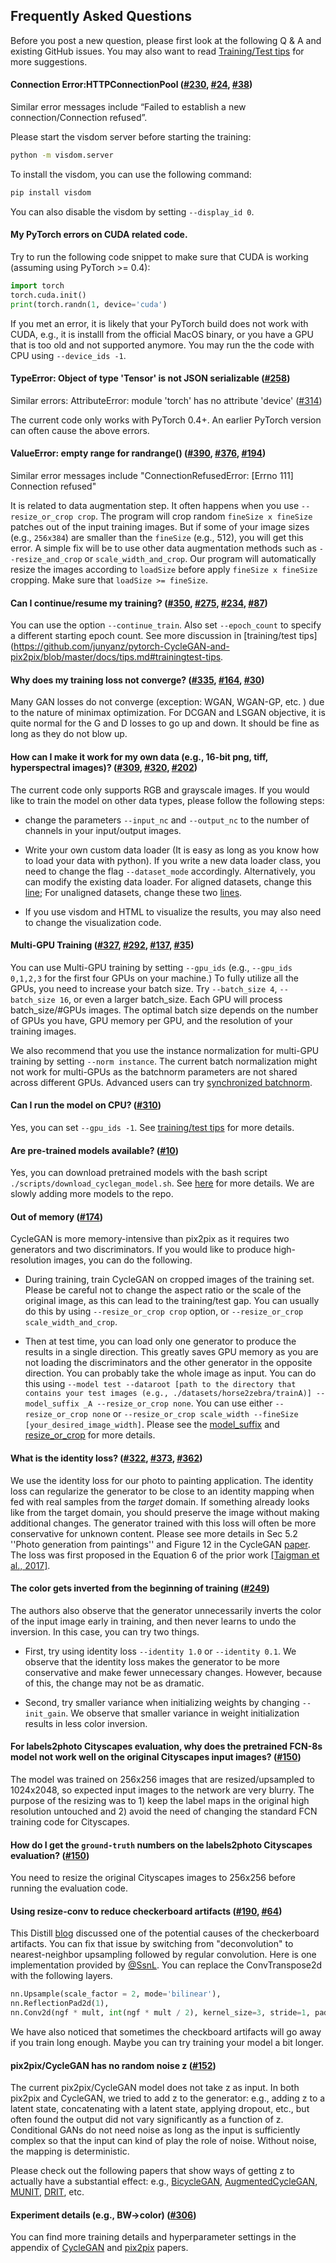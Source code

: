 ## Frequently Asked Questions
Before you post a new question, please first look at the following Q & A and existing GitHub issues. You may also want to read [Training/Test tips](docs/tips.md) for more suggestions.

#### Connection Error:HTTPConnectionPool ([#230](https://github.com/junyanz/pytorch-CycleGAN-and-pix2pix/issues/230), [#24](https://github.com/junyanz/pytorch-CycleGAN-and-pix2pix/issues/24), [#38](https://github.com/junyanz/pytorch-CycleGAN-and-pix2pix/issues/38))
Similar error messages include “Failed to establish a new connection/Connection refused”.

Please start the visdom server before starting the training:
```bash
python -m visdom.server
```
To install the visdom, you can use the following command:
```bash
pip install visdom
```
You can also disable the visdom by setting `--display_id 0`.

#### My PyTorch errors on CUDA related code.
Try to run the following code snippet to make sure that CUDA is working (assuming using PyTorch >= 0.4):
```python
import torch
torch.cuda.init()
print(torch.randn(1, device='cuda')
```

If you met an error, it is likely that your PyTorch build does not work with CUDA, e.g., it is installl from the official MacOS binary, or you have a GPU that is too old and not supported anymore. You may run the the code with CPU using `--device_ids -1`.

#### TypeError: Object of type 'Tensor' is not JSON serializable ([#258](https://github.com/junyanz/pytorch-CycleGAN-and-pix2pix/issues/258))
Similar errors: AttributeError: module 'torch' has no attribute 'device' ([#314](https://github.com/junyanz/pytorch-CycleGAN-and-pix2pix/issues/314))

The current code only works with PyTorch 0.4+. An earlier PyTorch version can often cause the above errors.

#### ValueError: empty range for randrange() ([#390](https://github.com/junyanz/pytorch-CycleGAN-and-pix2pix/issues/390), [#376](https://github.com/junyanz/pytorch-CycleGAN-and-pix2pix/issues/376), [#194](https://github.com/junyanz/pytorch-CycleGAN-and-pix2pix/issues/194))
Similar error messages include "ConnectionRefusedError: [Errno 111] Connection refused"

It is related to data augmentation step. It often happens when you use `--resize_or_crop crop`. The program will crop random `fineSize x fineSize` patches out of the input training images. But if some of your image sizes (e.g., `256x384`) are smaller than the `fineSize` (e.g., 512), you will get this error. A simple fix will be to use other data augmentation methods such as `--resize_and_crop` or `scale_width_and_crop`.  Our program will automatically resize the images according to `loadSize` before apply `fineSize x fineSize` cropping. Make sure that `loadSize >= fineSize`.


#### Can I continue/resume my training? ([#350](https://github.com/junyanz/pytorch-CycleGAN-and-pix2pix/issues/350), [#275](https://github.com/junyanz/pytorch-CycleGAN-and-pix2pix/issues/275), [#234](https://github.com/junyanz/pytorch-CycleGAN-and-pix2pix/issues/234), [#87](https://github.com/junyanz/pytorch-CycleGAN-and-pix2pix/issues/87))
You can use the option `--continue_train`. Also set `--epoch_count` to specify a different starting epoch count. See more discussion in [training/test tips](https://github.com/junyanz/pytorch-CycleGAN-and-pix2pix/blob/master/docs/tips.md#trainingtest-tips.

#### Why does my training loss not converge? ([#335](https://github.com/junyanz/pytorch-CycleGAN-and-pix2pix/issues/335), [#164](https://github.com/junyanz/pytorch-CycleGAN-and-pix2pix/issues/164), [#30](https://github.com/junyanz/pytorch-CycleGAN-and-pix2pix/issues/30))
Many GAN losses do not converge (exception: WGAN, WGAN-GP, etc. ) due to the nature of minimax optimization. For DCGAN and LSGAN objective, it is quite normal for the G and D losses to go up and down. It should be fine as long as they do not blow up.

#### How can I make it work for my own data (e.g., 16-bit png, tiff, hyperspectral images)? ([#309](https://github.com/junyanz/pytorch-CycleGAN-and-pix2pix/issues/309),  [#320](https://github.com/junyanz/pytorch-CycleGAN-and-pix2pix/issues/), [#202](https://github.com/junyanz/pytorch-CycleGAN-and-pix2pix/issues/202))
The current code only supports RGB and grayscale images. If you would like to train the model on other data types, please follow the following steps:

- change the parameters `--input_nc` and `--output_nc` to the number of channels in your input/output images.
- Write your own custom data loader (It is easy as long as you know how to load your data with python). If you write a new data loader class, you need to change the flag `--dataset_mode` accordingly. Alternatively, you can modify the existing data loader. For aligned datasets, change this [line](https://github.com/junyanz/pytorch-CycleGAN-and-pix2pix/blob/master/data/aligned_dataset.py#L24); For unaligned datasets, change these two [lines](https://github.com/junyanz/pytorch-CycleGAN-and-pix2pix/blob/master/data/unaligned_dataset.py#L36).

- If you use visdom and HTML to visualize the results, you may also need to change the visualization code.

#### Multi-GPU Training ([#327](https://github.com/junyanz/pytorch-CycleGAN-and-pix2pix/issues/327), [#292](https://github.com/junyanz/pytorch-CycleGAN-and-pix2pix/issues/292), [#137](https://github.com/junyanz/pytorch-CycleGAN-and-pix2pix/issues/137), [#35](https://github.com/junyanz/pytorch-CycleGAN-and-pix2pix/issues/35))
You can use Multi-GPU training by setting `--gpu_ids` (e.g., `--gpu_ids 0,1,2,3` for the first four GPUs on your machine.) To fully utilize all the GPUs, you need to increase your batch size. Try `--batch_size 4`, `--batch_size 16`, or even a larger batch_size. Each GPU will process batch_size/#GPUs images. The optimal batch size depends on the number of GPUs you have, GPU memory per GPU, and the resolution of your training images.

We also recommend that you use the instance normalization for multi-GPU training by setting `--norm instance`. The current batch normalization might not work for multi-GPUs as the batchnorm parameters are not shared across different GPUs. Advanced users can try [synchronized batchnorm](https://github.com/vacancy/Synchronized-BatchNorm-PyTorch).


#### Can I run the model on CPU? ([#310](https://github.com/junyanz/pytorch-CycleGAN-and-pix2pix/issues/310))
Yes, you can set `--gpu_ids -1`. See [training/test tips](docs/tips.md) for more details.


#### Are pre-trained models available? ([#10](https://github.com/junyanz/pytorch-CycleGAN-and-pix2pix/issues/10))
Yes, you can download pretrained models with the bash script `./scripts/download_cyclegan_model.sh`. See [here](https://github.com/junyanz/pytorch-CycleGAN-and-pix2pix#apply-a-pre-trained-model-cyclegan) for more details. We are slowly adding more models to the repo.

#### Out of memory ([#174](https://github.com/junyanz/pytorch-CycleGAN-and-pix2pix/issues/174))
CycleGAN is more memory-intensive than pix2pix as it requires two generators and two discriminators. If you would like to produce high-resolution images, you can do the following.

- During training, train CycleGAN on cropped images of the training set. Please be careful not to change the aspect ratio or the scale of the original image, as this can lead to the training/test gap. You can usually do this by using `--resize_or_crop crop` option, or `--resize_or_crop scale_width_and_crop`.

- Then at test time, you can load only one generator to produce the results in a single direction. This greatly saves GPU memory as you are not loading the discriminators and the other generator in the opposite direction. You can probably take the whole image as input. You can do this using `--model test --dataroot [path to the directory that contains your test images (e.g., ./datasets/horse2zebra/trainA)] --model_suffix _A --resize_or_crop none`. You can use either `--resize_or_crop none` or `--resize_or_crop scale_width --fineSize [your_desired_image_width]`. Please see the [model_suffix](https://github.com/junyanz/pytorch-CycleGAN-and-pix2pix/blob/master/models/test_model.py#L16) and [resize_or_crop](https://github.com/junyanz/pytorch-CycleGAN-and-pix2pix/blob/master/data/base_dataset.py#L24) for more details.

#### What is the identity loss? ([#322](https://github.com/junyanz/pytorch-CycleGAN-and-pix2pix/issues/322), [#373](https://github.com/junyanz/pytorch-CycleGAN-and-pix2pix/issues/373), [#362](https://github.com/junyanz/pytorch-CycleGAN-and-pix2pix/pull/362))
We use the identity loss for our photo to painting application. The identity loss can regularize the generator to be close to an identity mapping when fed with real samples from the *target* domain. If something already looks like from the target domain, you should preserve the image without making additional changes. The generator trained with this loss will often be more conservative for unknown content. Please see more details in Sec 5.2 ''Photo generation from paintings'' and  Figure 12 in the CycleGAN [paper](https://arxiv.org/pdf/1703.10593.pdf). The loss was first proposed in the Equation 6 of the prior work [[Taigman et al., 2017]](https://arxiv.org/pdf/1611.02200.pdf).

#### The color gets inverted from the beginning of training ([#249](https://github.com/junyanz/pytorch-CycleGAN-and-pix2pix/issues/249))
The authors also observe that the generator unnecessarily inverts the color of the input image early in training, and then never learns to undo the inversion. In this case, you can try two things.

- First, try using identity loss `--identity 1.0` or `--identity 0.1`. We observe that the identity loss makes the generator to be more conservative and make fewer unnecessary changes. However, because of this, the change may not be as dramatic.

- Second, try smaller variance when initializing weights by changing `--init_gain`. We observe that smaller variance in weight initialization results in less color inversion.

#### For labels2photo Cityscapes evaluation, why does the pretrained FCN-8s model not work well on the original Cityscapes input images? ([#150](https://github.com/junyanz/pytorch-CycleGAN-and-pix2pix/issues/150))
The model was trained on 256x256 images that are resized/upsampled to 1024x2048, so expected input images to the network are very blurry. The purpose of the resizing was to 1) keep the label maps in the original high resolution untouched and 2) avoid the need of changing the standard FCN training code for Cityscapes.

#### How do I get the `ground-truth` numbers on the labels2photo Cityscapes evaluation? ([#150](https://github.com/junyanz/pytorch-CycleGAN-and-pix2pix/issues/150))
You need to resize the original Cityscapes images to 256x256 before running the evaluation code.


#### Using resize-conv to reduce checkerboard artifacts ([#190](https://github.com/junyanz/pytorch-CycleGAN-and-pix2pix/issues/190), [#64](https://github.com/junyanz/pytorch-CycleGAN-and-pix2pix/issues/64))
This Distill [blog](https://distill.pub/2016/deconv-checkerboard/) discussed one of the potential causes of the checkerboard artifacts. You can fix that issue by switching from "deconvolution" to nearest-neighbor upsampling followed by regular convolution. Here is one implementation provided by [@SsnL](https://github.com/SsnL). You can replace the ConvTranspose2d with the following layers.
```python
nn.Upsample(scale_factor = 2, mode='bilinear'),
nn.ReflectionPad2d(1),
nn.Conv2d(ngf * mult, int(ngf * mult / 2), kernel_size=3, stride=1, padding=0),
```
We have also noticed that sometimes the checkboard artifacts will go away if you train long enough. Maybe you can try training your model a bit longer.

#### pix2pix/CycleGAN has no random noise z ([#152](https://github.com/junyanz/pytorch-CycleGAN-and-pix2pix/issues/152))
The current pix2pix/CycleGAN model does not take z as input. In both pix2pix and CycleGAN, we tried to add z to the generator: e.g., adding z to a latent state, concatenating with a latent state, applying dropout, etc., but often found the output did not vary significantly as a function of z. Conditional GANs do not need noise as long as the input is sufficiently complex so that the input can kind of play the role of noise. Without noise, the mapping is deterministic.

Please check out the following papers that show ways of getting z to actually have a substantial effect: e.g., [BicycleGAN](https://github.com/junyanz/BicycleGAN),  [AugmentedCycleGAN](https://arxiv.org/abs/1802.10151), [MUNIT](https://arxiv.org/abs/1804.04732), [DRIT](https://arxiv.org/pdf/1808.00948.pdf), etc.

#### Experiment details (e.g., BW->color) ([#306](https://github.com/junyanz/pytorch-CycleGAN-and-pix2pix/issues/306))
You can find more training details and hyperparameter settings in the appendix of [CycleGAN](https://arxiv.org/abs/1703.10593) and [pix2pix](https://arxiv.org/abs/1611.07004) papers.
